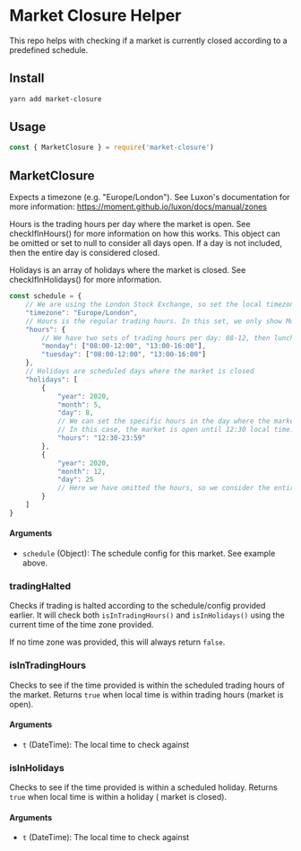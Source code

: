 # Market Closure Helper

This repo helps with checking if a market is currently closed according to a predefined schedule. 

## Install

```bash
yarn add market-closure
```

## Usage

```javascript
const { MarketClosure } = require('market-closure')
```

## MarketClosure

Expects a timezone (e.g. "Europe/London"). See Luxon's documentation for more information:
https://moment.github.io/luxon/docs/manual/zones

Hours is the trading hours per day where the market is open. See checkIfInHours() for more information on how this
works. This object can be omitted or set to null to consider all days open. If a day is not included, then the entire
day is considered closed.

Holidays is an array of holidays where the market is closed. See checkIfInHolidays() for more information.

```javascript
const schedule = {
    // We are using the London Stock Exchange, so set the local timezone to "Europe/London"
    "timezone": "Europe/London",
    // Hours is the regular trading hours. In this set, we only show Monday and Tuesday as open.
    "hours": {
        // We have two sets of trading hours per day: 08-12, then lunch break, then 13-16
        "monday": ["08:00-12:00", "13:00-16:00"],
        "tuesday": ["08:00-12:00", "13:00-16:00"]
    },
    // Holidays are scheduled days where the market is closed
    "holidays": [
        {
            "year": 2020,
            "month": 5,
            "day": 8,
            // We can set the specific hours in the day where the market is closed.
            // In this case, the market is open until 12:30 local time.
            "hours": "12:30-23:59"
        },
        {
            "year": 2020,
            "month": 12,
            "day": 25
            // Here we have omitted the hours, so we consider the entire day closed.
        }
    ]
}
```

#### Arguments

* `schedule` (Object): The schedule config for this market. See example above.

### tradingHalted

Checks if trading is halted according to the schedule/config provided earlier. It will check both `isInTradingHours()`
and `isInHolidays()` using the current time of the time zone provided. 

If no time zone was provided, this will always return `false`.

### isInTradingHours

Checks to see if the time provided is within the scheduled trading hours of the market. Returns `true` when local time
is within trading hours (market is open).

#### Arguments

* `t` (DateTime): The local time to check against

### isInHolidays

Checks to see if the time provided is within a scheduled holiday. Returns `true` when local time is within a holiday (
market is closed).

#### Arguments

* `t` (DateTime): The local time to check against
